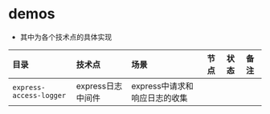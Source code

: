 

# demos

- 其中为各个技术点的具体实现

|目录|技术点|场景|节点|状态|备注|
|:---|:---|:---|:---|:---|:---|
|`express-access-logger`|express日志中间件|express中请求和响应日志的收集||||